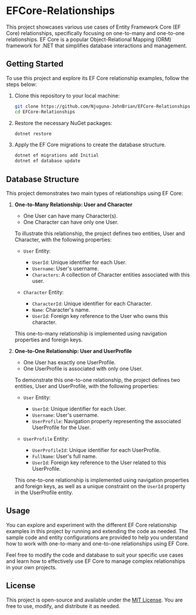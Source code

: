 # EFCore-Relationships

This project showcases various use cases of Entity Framework Core (EF Core) relationships, specifically focusing on one-to-many and one-to-one relationships. EF Core is a popular Object-Relational Mapping (ORM) framework for .NET that simplifies database interactions and management.

## Getting Started

To use this project and explore its EF Core relationship examples, follow the steps below:

1. Clone this repository to your local machine:

   ```bash
   git clone https://github.com/Njuguna-JohnBrian/EFCore-Relationships
   cd EFCore-Relationships
   ```

2. Restore the necessary NuGet packages:

   ```bash
   dotnet restore
   ```

3. Apply the EF Core migrations to create the database structure.

   ```bash
   dotnet ef migrations add Initial
   dotnet ef database update
   ```

## Database Structure

This project demonstrates two main types of relationships using EF Core:

1. **One-to-Many Relationship: User and Character**

   - One User can have many Character(s).
   - One Character can have only one User.

   To illustrate this relationship, the project defines two entities, User and Character, with the following properties:

   - `User` Entity:
     - `UserId`: Unique identifier for each User.
     - `Username`: User's username.
     - `Characters`: A collection of Character entities associated with this user.

   - `Character` Entity:
     - `CharacterId`: Unique identifier for each Character.
     - `Name`: Character's name.
     - `UserId`: Foreign key reference to the User who owns this character.

   This one-to-many relationship is implemented using navigation properties and foreign keys.

2. **One-to-One Relationship: User and UserProfile**

   - One User has exactly one UserProfile.
   - One UserProfile is associated with only one User.

   To demonstrate this one-to-one relationship, the project defines two entities, User and UserProfile, with the following properties:

   - `User` Entity:
     - `UserId`: Unique identifier for each User.
     - `Username`: User's username.
     - `UserProfile`: Navigation property representing the associated UserProfile for the User.

   - `UserProfile` Entity:
     - `UserProfileId`: Unique identifier for each UserProfile.
     - `FullName`: User's full name.
     - `UserId`: Foreign key reference to the User related to this UserProfile.

   This one-to-one relationship is implemented using navigation properties and foreign keys, as well as a unique constraint on the `UserId` property in the UserProfile entity.

## Usage

You can explore and experiment with the different EF Core relationship examples in this project by running and extending the code as needed. The sample code and entity configurations are provided to help you understand how to work with one-to-many and one-to-one relationships using EF Core.

Feel free to modify the code and database to suit your specific use cases and learn how to effectively use EF Core to manage complex relationships in your own projects.

## License

This project is open-source and available under the [MIT License](LICENSE.md). You are free to use, modify, and distribute it as needed.